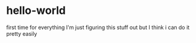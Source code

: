 # hello-world
first time for everything
I'm just figuring this stuff out but I think i can do it pretty easily
